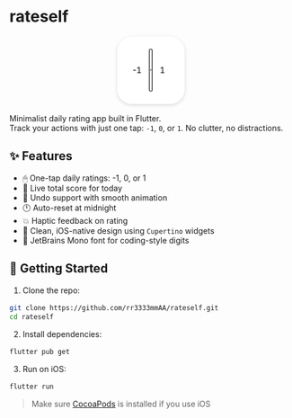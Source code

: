 # rateself


<div style="text-align: center; margin: 10px;">
  <img src="assets/icon/icon.png" alt="rateself" style="width: 120px; border-radius: 22%; box-shadow: 0 2px 6px rgba(0,0,0,0.15);">
</div>

Minimalist daily rating app built in Flutter.  
Track your actions with just one tap: `-1`, `0`, or `1`. No clutter, no distractions.

## ✨ Features

- 🖱 One-tap daily ratings: -1, 0, or 1
- 🧮 Live total score for today
- 🔁 Undo support with smooth animation
- 🕛 Auto-reset at midnight
- 💥 Haptic feedback on rating
- 🧼 Clean, iOS-native design using `Cupertino` widgets  
- 💾 JetBrains Mono font for coding-style digits  

## 🚀 Getting Started

1. Clone the repo:
```bash
git clone https://github.com/rr3333mmAA/rateself.git
cd rateself
```

2. Install dependencies:
```bash
flutter pub get
```

3. Run on iOS:
```bash
flutter run
```

> Make sure [CocoaPods](https://guides.cocoapods.org/using/getting-started.html#installation) is installed if you use iOS
